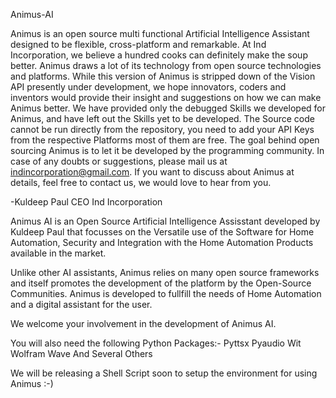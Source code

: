 Animus-AI

Animus is an open source multi functional Artificial Intelligence Assistant designed to be flexible, cross-platform and remarkable. At Ind Incorporation, we believe a hundred cooks can definitely make the soup better. Animus draws a lot of its technology from open source technologies and platforms. While this version of Animus is stripped down of the Vision API presently under development, we hope innovators, coders and inventors would provide their insight and suggestions on how we can make Animus better. We have provided only the debugged Skills we developed for Animus, and have left out the Skills yet to be developed. The Source code cannot be run directly from the repository, you need to add your API Keys from the respective Platforms most of them are free. The goal behind open sourcing Animus is to let it be developed by the programming community. In case of any doubts or suggestions, please mail us at indincorporation@gmail.com. If you want to discuss about Animus at details, feel free to contact us, we would love to hear from you.

-Kuldeep Paul CEO Ind Incorporation

Animus AI is an Open Source Artificial Intelligence Assisstant developed by Kuldeep Paul that focusses on the Versatile use of the Software for Home Automation, Security and Integration with the Home Automation Products available in the market. 

Unlike other AI assistants, Animus relies on many open source frameworks and itself promotes the development of the platform by the Open-Source Communities. Animus is developed to fullfill the needs of Home Automation and a digital assistant for the user.

We welcome your involvement in the development of Animus AI.

You will also need the following Python Packages:-
        Pyttsx
        Pyaudio
        Wit
        Wolfram
        Wave
        And Several Others

We will be releasing a Shell Script soon to setup the environment for using Animus :-)
